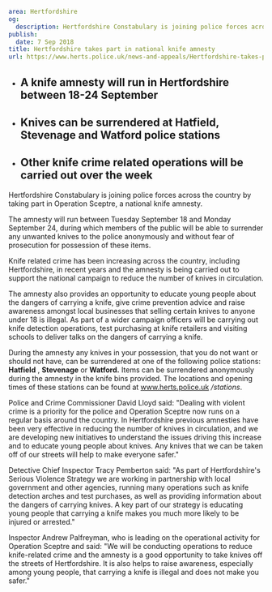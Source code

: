 ```yaml
area: Hertfordshire
og:
  description: Hertfordshire Constabulary is joining police forces across the country by taking part in Operation Sceptre, a national knife amnesty.
publish:
  date: 7 Sep 2018
title: Hertfordshire takes part in national knife amnesty
url: https://www.herts.police.uk/news-and-appeals/Hertfordshire-takes-part-in-national-knife-amnesty-0614
```

* ## A knife amnesty will run in Hertfordshire between 18-24 September

 * ## Knives can be surrendered at Hatfield, Stevenage and Watford police stations

 * ## Other knife crime related operations will be carried out over the week

Hertfordshire Constabulary is joining police forces across the country by taking part in Operation Sceptre, a national knife amnesty.

The amnesty will run between Tuesday September 18 and Monday September 24, during which members of the public will be able to surrender any unwanted knives to the police anonymously and without fear of prosecution for possession of these items.

Knife related crime has been increasing across the country, including Hertfordshire, in recent years and the amnesty is being carried out to support the national campaign to reduce the number of knives in circulation.

The amnesty also provides an opportunity to educate young people about the dangers of carrying a knife, give crime prevention advice and raise awareness amongst local businesses that selling certain knives to anyone under 18 is illegal. As part of a wider campaign officers will be carrying out knife detection operations, test purchasing at knife retailers and visiting schools to deliver talks on the dangers of carrying a knife.

During the amnesty any knives in your possession, that you do not want or should not have, can be surrendered at one of the following police stations: **Hatfield** , **Stevenage** or **Watford.** Items can be surrendered anonymously during the amnesty in the knife bins provided. The locations and opening times of these stations can be found at www.herts.police.uk _/stations_.

Police and Crime Commissioner David Lloyd said: "Dealing with violent crime is a priority for the police and Operation Sceptre now runs on a regular basis around the country. In Hertfordshire previous amnesties have been very effective in reducing the number of knives in circulation, and we are developing new initiatives to understand the issues driving this increase and to educate young people about knives. Any knives that we can be taken off of our streets will help to make everyone safer."

Detective Chief Inspector Tracy Pemberton said: "As part of Hertfordshire's Serious Violence Strategy we are working in partnership with local government and other agencies, running many operations such as knife detection arches and test purchases, as well as providing information about the dangers of carrying knives. A key part of our strategy is educating young people that carrying a knife makes you much more likely to be injured or arrested."

Inspector Andrew Palfreyman, who is leading on the operational activity for Operation Sceptre and said: "We will be conducting operations to reduce knife-related crime and the amnesty is a good opportunity to take knives off the streets of Hertfordshire. It is also helps to raise awareness, especially among young people, that carrying a knife is illegal and does not make you safer."
